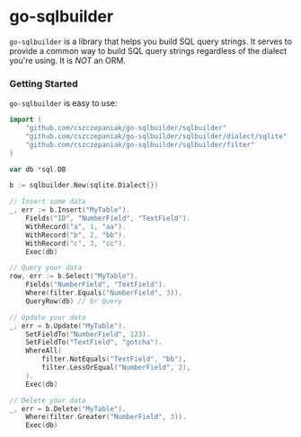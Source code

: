 # go-sqlbuilder

`go-sqlbuilder` is a library that helps you build SQL query strings. It serves to provide a common way to build SQL
query strings regardless of the dialect you're using. It is _NOT_ an ORM.

### Getting Started

`go-sqlbuilder` is easy to use:

```go
import (
	"github.com/cszczepaniak/go-sqlbuilder/sqlbuilder"
	"github.com/cszczepaniak/go-sqlbuilder/sqlbuilder/dialect/sqlite"
	"github.com/cszczepaniak/go-sqlbuilder/sqlbuilder/filter"
)

var db *sql.DB

b := sqlbuilder.New(sqlite.Dialect{})

// Insert some data
_, err := b.Insert("MyTable").
    Fields("ID", "NumberField", "TextField").
    WithRecord("a", 1, "aa").
    WithRecord("b", 2, "bb").
    WithRecord("c", 3, "cc").
    Exec(db)

// Query your data
row, err := b.Select("MyTable").
	Fields("NumberField", "TextField").
	Where(filter.Equals("NumberField", 3)).
	QueryRow(db) // Or Query

// Update your data
_, err = b.Update("MyTable").
	SetFieldTo("NumberField", 123).
	SetFieldTo("TextField", "gotcha").
	WhereAll(
		filter.NotEquals("TextField", "bb"),
		filter.LessOrEqual("NumberField", 2),
	).
	Exec(db)

// Delete your data
_, err = b.Delete("MyTable").
	Where(filter.Greater("NumberField", 3)).
	Exec(db)

```
